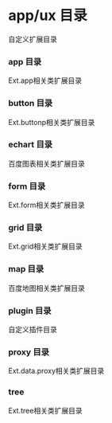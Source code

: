 # app/ux 目录
自定义扩展目录
### app 目录
Ext.app相关类扩展目录
### button 目录
Ext.buttonp相关类扩展目录
### echart 目录
百度图表相关类扩展目录
### form 目录
Ext.form相关类扩展目录
### grid 目录
Ext.grid相关类扩展目录
### map 目录
百度地图相关类扩展目录
### plugin 目录
自定义插件目录
### proxy 目录
Ext.data.proxy相关类扩展目录
### tree 
Ext.tree相关类扩展目录